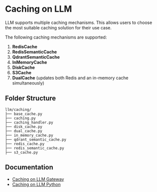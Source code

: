 # Caching on LLM

LLM supports multiple caching mechanisms. This allows users to choose the most suitable caching solution for their use case.

The following caching mechanisms are supported:

1. **RedisCache**
2. **RedisSemanticCache**
3. **QdrantSemanticCache**
4. **InMemoryCache**
5. **DiskCache**
6. **S3Cache**
7. **DualCache** (updates both Redis and an in-memory cache simultaneously)

## Folder Structure

```
llm/caching/
├── base_cache.py
├── caching.py
├── caching_handler.py
├── disk_cache.py
├── dual_cache.py
├── in_memory_cache.py
├── qdrant_semantic_cache.py
├── redis_cache.py
├── redis_semantic_cache.py
├── s3_cache.py
```

## Documentation
- [Caching on LLM Gateway](https://docs.hanzo.ai/docs/proxy/caching)
- [Caching on LLM Python](https://docs.hanzo.ai/docs/caching/all_caches)







